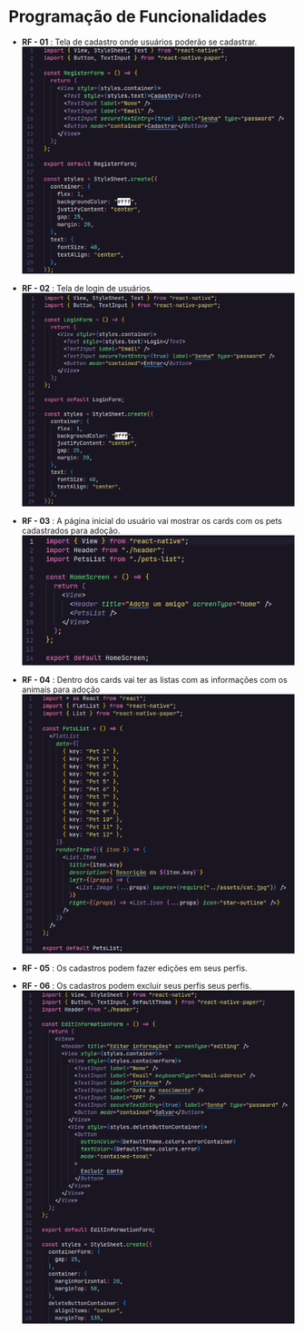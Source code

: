 # Programação de Funcionalidades

- **RF - 01** : Tela de cadastro onde usuários poderão se cadastrar.
  ![Código tela de cadastro](img/code-register.png)

- **RF - 02** : Tela de login de usuários.
  ![Código tela de login](img/code-login.png)

- **RF - 03** : A página inicial do usuário vai mostrar os cards com os pets cadastrados para adoção.
  ![Código tela inicial](img/code-main-screen.png)

- **RF - 04** : Dentro dos cards vai ter as listas com as informações com os animais para adoção
  ![Código tela inicial](img/code-pet-list.png)

- **RF - 05** : Os cadastros podem fazer edições em seus perfis.
- **RF - 06** : Os cadastros podem excluir seus perfis seus perfis.
  ![Código tela inicial](img/code-editing-information.png)
